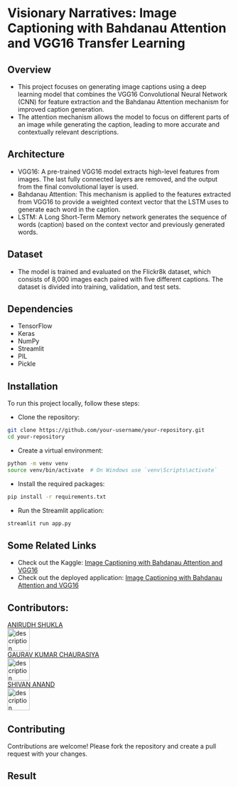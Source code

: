 # Visionary Narratives: Image Captioning with Bahdanau Attention and VGG16 Transfer Learning

## Overview
- This project focuses on generating image captions using a deep learning model that combines the VGG16 Convolutional Neural Network (CNN) for feature extraction and the Bahdanau Attention mechanism for improved caption generation.
- The attention mechanism allows the model to focus on different parts of an image while generating the caption, leading to more accurate and contextually relevant descriptions.

## Architecture
- VGG16: A pre-trained VGG16 model extracts high-level features from images. The last fully connected layers are removed, and the output from the final convolutional layer is used.
- Bahdanau Attention: This mechanism is applied to the features extracted from VGG16 to provide a weighted context vector that the LSTM uses to generate each word in the caption.
- LSTM: A Long Short-Term Memory network generates the sequence of words (caption) based on the context vector and previously generated words.

## Dataset
- The model is trained and evaluated on the Flickr8k dataset, which consists of 8,000 images each paired with five different captions. The dataset is divided into training, validation, and test sets.

## Dependencies
- TensorFlow
- Keras
- NumPy
- Streamlit
- PIL
- Pickle

## Installation
To run this project locally, follow these steps:

- Clone the repository:
```sh
git clone https://github.com/your-username/your-repository.git
cd your-repository
 ```

- Create a virtual environment:
```sh
python -m venv venv
source venv/bin/activate  # On Windows use `venv\Scripts\activate`
 ```

- Install the required packages:
```sh
pip install -r requirements.txt
 ```

- Run the Streamlit application:
```sh
streamlit run app.py
 ```
## Some Related Links
- Check out the Kaggle: [Image Captioning with Bahdanau Attention and VGG16](https://www.kaggle.com/code/anirudhshukla1011/image-captioning-with-bahdanau-attention-and-vgg16/)
- Check out the deployed application: [Image Captioning with Bahdanau Attention and VGG16](https://automated-image-captioning.streamlit.app/)

## Contributors:
<a href="https://github.com/Anirudh-Shukla">ANIRUDH SHUKLA</a><br>
<img src="https://avatars.githubusercontent.com/u/136250552?v=4" width="50" height="50" alt="description"><br>
<a href="https://github.com/gauravkumarchaurasiya">GAURAV KUMAR CHAURASIYA</a><br>
<img src="https://avatars.githubusercontent.com/u/99001707?v=4" width="50" height="50" alt="description"><br>
<a href="https://github.com/SHIVANANAND">SHIVAN ANAND</a><br>
<img src="https://avatars.githubusercontent.com/u/137916628?v=4" width="50" height="50" alt="description"><be>

## Contributing
Contributions are welcome! Please fork the repository and create a pull request with your changes.

## Result

